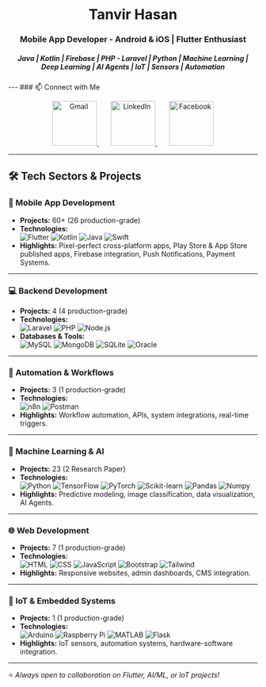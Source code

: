 <h1 align="center">Tanvir Hasan</h1> <h3 align="center">Mobile App Developer - Android & iOS | Flutter Enthusiast </h3> <h5 align="center">Java | Kotlin | Firebase | PHP - Laravel | Python | Machine Learning | Deep Learning | AI Agents | IoT | Sensors | Automation </h5> --- ### 📫 Connect with Me <p align="center"> <a href="mailto:tanvirhasanemn@gmail.com"> <img src="https://img.icons8.com/fluency/48/gmail-new.png" alt="Gmail" height="90"/> </a> &nbsp;&nbsp;&nbsp;&nbsp;&nbsp; <a href="https://www.linkedin.com/in/tanvirhasanemn/"> <img src="https://img.icons8.com/color/48/linkedin.png" alt="LinkedIn" height="90"/> </a> &nbsp;&nbsp;&nbsp;&nbsp;&nbsp; <a href="https://www.facebook.com/tanvirhasan.emn/"> <img src="https://img.icons8.com/color/48/facebook-new.png" alt="Facebook" height="90"/> </a> </p>

---

## 🛠️ Tech Sectors & Projects  

### 📱 Mobile App Development  
- **Projects:** 60+ (26 production-grade)  
- **Technologies:**  
  ![Flutter](https://img.shields.io/badge/-Flutter-02569B?logo=flutter&logoColor=white) 
  ![Kotlin](https://img.shields.io/badge/-Kotlin-7F52FF?logo=kotlin&logoColor=white) 
  ![Java](https://img.shields.io/badge/-Java-007396?logo=java&logoColor=white) 
  ![Swift](https://img.shields.io/badge/-Swift-FA7343?logo=swift&logoColor=white)  
- **Highlights:** Pixel-perfect cross-platform apps, Play Store & App Store published apps, Firebase integration, Push Notifications, Payment Systems.  

---

### 💻 Backend Development  
- **Projects:** 4 (4 production-grade)  
- **Technologies:**  
  ![Laravel](https://img.shields.io/badge/-Laravel-FF2D20?logo=laravel&logoColor=white) 
  ![PHP](https://img.shields.io/badge/-PHP-777BB4?logo=php&logoColor=white) 
  ![Node.js](https://img.shields.io/badge/-Node.js-339933?logo=node.js&logoColor=white)  
- **Databases & Tools:**  
  ![MySQL](https://img.shields.io/badge/-MySQL-4479A1?logo=mysql&logoColor=white) 
  ![MongoDB](https://img.shields.io/badge/-MongoDB-47A248?logo=mongodb&logoColor=white) 
  ![SQLite](https://img.shields.io/badge/-SQLite-003B57?logo=sqlite&logoColor=white) 
  ![Oracle](https://img.shields.io/badge/-Oracle-F80000?logo=oracle&logoColor=white)  

---

### 🤖 Automation & Workflows  
- **Projects:** 3 (1 production-grade)  
- **Technologies:**  
  ![n8n](https://img.shields.io/badge/-n8n-EA4B8B?logo=n8n&logoColor=white) 
  ![Postman](https://img.shields.io/badge/-Postman-FF6C37?logo=postman&logoColor=white)  
- **Highlights:** Workflow automation, APIs, system integrations, real-time triggers.  

---

### 🧠 Machine Learning & AI  
- **Projects:** 23 (2 Research Paper)  
- **Technologies:**  
  ![Python](https://img.shields.io/badge/-Python-3776AB?logo=python&logoColor=white) 
  ![TensorFlow](https://img.shields.io/badge/-TensorFlow-FF6F00?logo=tensorflow&logoColor=white) 
  ![PyTorch](https://img.shields.io/badge/-PyTorch-EE4C2C?logo=pytorch&logoColor=white) 
  ![Scikit-learn](https://img.shields.io/badge/-Scikit--learn-F7931E?logo=scikit-learn&logoColor=white) 
  ![Pandas](https://img.shields.io/badge/-Pandas-150458?logo=pandas&logoColor=white) 
  ![Numpy](https://img.shields.io/badge/-NumPy-013243?logo=numpy&logoColor=white)  
- **Highlights:** Predictive modeling, image classification, data visualization, AI Agents.  

---

### 🌐 Web Development  
- **Projects:** 7 (1 production-grade)  
- **Technologies:**  
  ![HTML](https://img.shields.io/badge/-HTML5-E34F26?logo=html5&logoColor=white) 
  ![CSS](https://img.shields.io/badge/-CSS3-1572B6?logo=css3&logoColor=white) 
  ![JavaScript](https://img.shields.io/badge/-JavaScript-F7DF1E?logo=javascript&logoColor=black) 
  ![Bootstrap](https://img.shields.io/badge/-Bootstrap-7952B3?logo=bootstrap&logoColor=white) 
  ![Tailwind](https://img.shields.io/badge/-TailwindCSS-06B6D4?logo=tailwind-css&logoColor=white)  
- **Highlights:** Responsive websites, admin dashboards, CMS integration.  

---

### 🔌 IoT & Embedded Systems  
- **Projects:** 1 (1 production-grade)  
- **Technologies:**  
  ![Arduino](https://img.shields.io/badge/-Arduino-00979D?logo=arduino&logoColor=white) 
  ![Raspberry Pi](https://img.shields.io/badge/-RaspberryPi-A22846?logo=raspberry-pi&logoColor=white) 
  ![MATLAB](https://img.shields.io/badge/-MATLAB-FF8000?logo=mathworks&logoColor=white) 
  ![Flask](https://img.shields.io/badge/-Flask-000000?logo=flask&logoColor=white)  
- **Highlights:** IoT sensors, automation systems, hardware-software integration.  

---

⭐ *Always open to collaboration on Flutter, AI/ML, or IoT projects!*  
